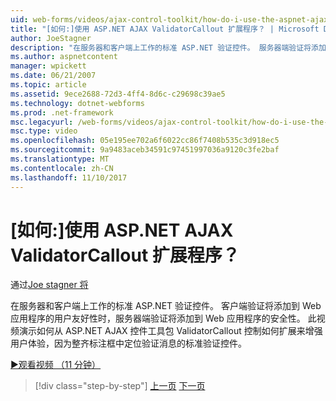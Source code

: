 ```yaml
---
uid: web-forms/videos/ajax-control-toolkit/how-do-i-use-the-aspnet-ajax-validatorcallout-extender
title: "[如何:]使用 ASP.NET AJAX ValidatorCallout 扩展程序？ | Microsoft Docs"
author: JoeStagner
description: "在服务器和客户端上工作的标准 ASP.NET 验证控件。 服务器端验证将添加到 Web 应用程序，c 时安全..."
ms.author: aspnetcontent
manager: wpickett
ms.date: 06/21/2007
ms.topic: article
ms.assetid: 9ece2688-72d3-4ff4-8d6c-c29698c39ae5
ms.technology: dotnet-webforms
ms.prod: .net-framework
msc.legacyurl: /web-forms/videos/ajax-control-toolkit/how-do-i-use-the-aspnet-ajax-validatorcallout-extender
msc.type: video
ms.openlocfilehash: 05e195ee702a6f6022cc86f7408b535c3d918ec5
ms.sourcegitcommit: 9a9483aceb34591c97451997036a9120c3fe2baf
ms.translationtype: MT
ms.contentlocale: zh-CN
ms.lasthandoff: 11/10/2017
---
```

<a name="how-do-i-use-the-aspnet-ajax-validatorcallout-extender"></a>[如何:]使用 ASP.NET AJAX ValidatorCallout 扩展程序？
====================
通过[Joe stagner 将](https://github.com/JoeStagner)

在服务器和客户端上工作的标准 ASP.NET 验证控件。 客户端验证将添加到 Web 应用程序的用户友好性时，服务器端验证将添加到 Web 应用程序的安全性。 此视频演示如何从 ASP.NET AJAX 控件工具包 ValidatorCallout 控制如何扩展来增强用户体验，因为整齐标注框中定位验证消息的标准验证控件。

[&#9654;观看视频 （11 分钟）](https://channel9.msdn.com/Blogs/ASP-NET-Site-Videos/how-do-i-use-the-aspnet-ajax-validatorcallout-extender)

>[!div class="step-by-step"]
[上一页](how-do-i-use-the-numericupdown-extender-control.md)
[下一页](how-do-i-use-the-aspnet-ajax-resizablecontrol-extender.md)
